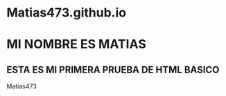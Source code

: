 # Matias473.github.io
<html>
  <h1>MI NOMBRE ES MATIAS</h1>
  <h2>ESTA ES MI PRIMERA PRUEBA DE HTML BASICO</h2>
</html>
Matias473
